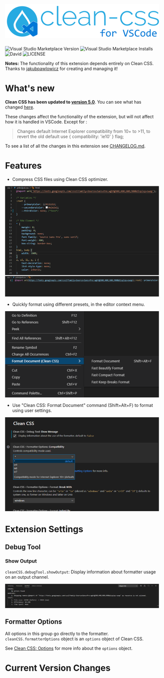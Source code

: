 <h1 style="text-align: center;">
    <img src="https://raw.githubusercontent.com/Travis71i/clean-css-vscode/master/images/clean-css-vscode-v1.png" alt="Clean CSS for VSCode" width="800px"/>
</h1>

![Visual Studio Marketplace Version](https://img.shields.io/visual-studio-marketplace/v/travis71i.clean-css-vscode)
![Visual Studio Marketplace Installs](https://img.shields.io/visual-studio-marketplace/i/travis71i.clean-css-vscode)
![David](https://david-dm.org/Travis71i/clean-css-vscode.svg)
![LICENSE](https://img.shields.io/github/license/Travis71i/clean-css-vscode)

**Notes:** The functionality of this extension depends entirely on Clean CSS. Thanks to [jakubpawlowicz](https://github.com/jakubpawlowicz) for creating and managing it!

# What's new
**Clean CSS has been updated to [version 5.0](https://github.com/jakubpawlowicz/clean-css#whats-new-in-version-50)**.
You can see what has changed [here](https://github.com/jakubpawlowicz/clean-css/blob/master/History.md).

These changes affect the functionality of the extension, but will not affect how it is handled in VSCode. Except for :
>Changes default Internet Explorer compatibility from 10+ to >11, to revert the old default use { compatibility: 'ie10' } flag;

To see a list of all the changes in this extension see [CHANGELOG.md](CHANGELOG.md).

# Features
- Compress CSS files using Clean CSS optimizer.

![Before //dev](https://raw.githubusercontent.com/Travis71i/clean-css-vscode/dev/images/css_1.png)
![After //dev](https://raw.githubusercontent.com/Travis71i/clean-css-vscode/dev/images/css_2.png)

- Quickly format using different presets, in the editor context menu.

![Editor Context Menu //dev](https://raw.githubusercontent.com/Travis71i/clean-css-vscode/dev/images/editor_context_menu.png)

- Use "Clean CSS: Format Document" command (Shift+Alt+F) to format using user settings.

![Settings UI //dev](https://raw.githubusercontent.com/Travis71i/clean-css-vscode/dev/images/settings_ui.png)


# Extension Settings

## Debug Tool

### Show Output

`cleanCSS.debugTool.showOutput`: Display information about formatter usage on an output channel.

![Clean CSS: Debug Output Channel example](https://raw.githubusercontent.com/Travis71i/clean-css-vscode/master/images/debugOutputExample.png)

## Formatter Options

All options in this group go directly to the formatter. `cleanCSS.formatterOptions` object is an `options` object of Clean CSS.
    
See [Clean CSS: Options](https://github.com/jakubpawlowicz/clean-css#constructor-options) for more info about the `options` object.

# Current Version Changes

